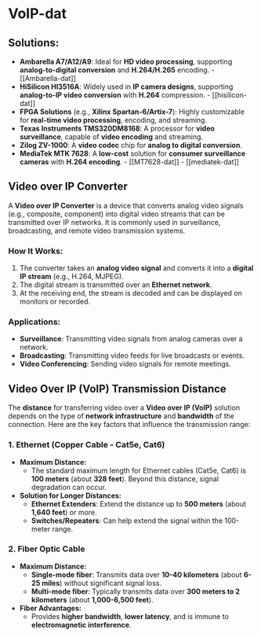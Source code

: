 
# VoIP-dat


## Solutions:

- **Ambarella A7/A12/A9**: Ideal for **HD video processing**, supporting **analog-to-digital conversion** and **H.264/H.265** encoding. - [[Ambarella-dat]]
- **HiSilicon HI3516A**: Widely used in **IP camera designs**, supporting **analog-to-IP video conversion** with **H.264** compression. - [[hisilicon-dat]]
- **FPGA Solutions** (e.g., **Xilinx Spartan-6/Artix-7**): Highly customizable for **real-time video processing**, encoding, and streaming.
- **Texas Instruments TMS320DM8168**: A processor for **video surveillance**, capable of **video encoding** and streaming.
- **Zilog ZV-1000**: A **video codec** chip for **analog to digital conversion**.
- **MediaTek MTK 7628**: A **low-cost** solution for **consumer surveillance cameras** with **H.264 encoding**. - [[MT7628-dat]] - [[mediatek-dat]]



## Video over IP Converter

A **Video over IP Converter** is a device that converts analog video signals (e.g., composite, component) into digital video streams that can be transmitted over IP networks. It is commonly used in surveillance, broadcasting, and remote video transmission systems.

### How It Works:
1. The converter takes an **analog video signal** and converts it into a **digital IP stream** (e.g., H.264, MJPEG).
2. The digital stream is transmitted over an **Ethernet network**.
3. At the receiving end, the stream is decoded and can be displayed on monitors or recorded.

### Applications:
- **Surveillance**: Transmitting video signals from analog cameras over a network.
- **Broadcasting**: Transmitting video feeds for live broadcasts or events.
- **Video Conferencing**: Sending video signals for remote meetings.


## Video Over IP (VoIP) Transmission Distance

The **distance** for transferring video over a **Video over IP (VoIP)** solution depends on the type of **network infrastructure** and **bandwidth** of the connection. Here are the key factors that influence the transmission range:

### 1. Ethernet (Copper Cable - Cat5e, Cat6)
- **Maximum Distance:**
  - The standard maximum length for Ethernet cables (Cat5e, Cat6) is **100 meters** (about **328 feet**). Beyond this distance, signal degradation can occur.
- **Solution for Longer Distances:**
  - **Ethernet Extenders**: Extend the distance up to **500 meters** (about **1,640 feet**) or more.
  - **Switches/Repeaters**: Can help extend the signal within the 100-meter range.

### 2. Fiber Optic Cable
- **Maximum Distance:**
  - **Single-mode fiber**: Transmits data over **10-40 kilometers** (about **6-25 miles**) without significant signal loss.
  - **Multi-mode fiber**: Typically transmits data over **300 meters to 2 kilometers** (about **1,000-6,500 feet**).
- **Fiber Advantages:**
  - Provides **higher bandwidth**, **lower latency**, and is immune to **electromagnetic interference**.
